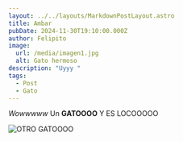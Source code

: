 ```yaml
---
layout: ../../layouts/MarkdownPostLayout.astro
title: Ambar
pubDate: 2024-11-30T19:10:00.000Z
author: Felipito
image:
  url: /media/imagen1.jpg
  alt: Gato hermoso
description: "Uyyy "
tags:
  - Post
  - Gato
---
```

*Wowwwww* Un **GATOOOO** Y ES LOCOOOOO

![OTRO GATOOOO](/media/contrapicada.jpg)
